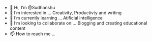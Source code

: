 - 👋 Hi, I’m @Sudhanshu
- 👀 I’m interested in ... Creativity, Productivty and writing
- 🌱 I’m currently learning ... Atificial intelligence 
- 💞️ I’m looking to collaborate on ... Blogging and creating educational content 
- 📫 How to reach me ...

<!---
Sudhanshu047/Sudhanshu047 is a ✨ special ✨ repository because its `README.md` (this file) appears on your GitHub profile.
You can click the Preview link to take a look at your changes.
--->
